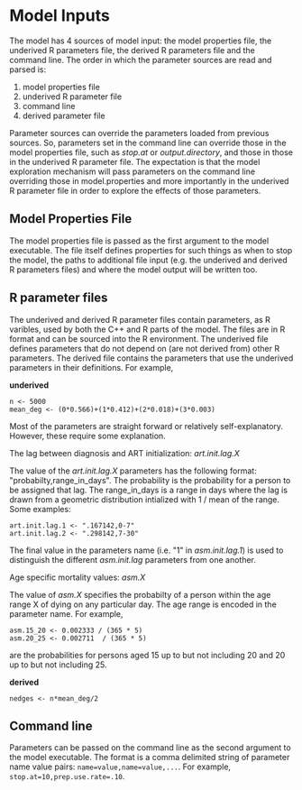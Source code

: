 # Model Inputs

The model has 4 sources of model input: the model properties file, the underived R parameters file, the derived R
parameters file and the command line. The order in which the parameter sources are read and parsed is:

1. model properties file
2. underived R parameter file
3. command line
4. derived parameter file

Parameter sources can override the parameters loaded from previous sources. So, parameters set in the command line can
override those in the model properties file, such as *stop.at* or *output.directory*, and those in those in the underived 
R parameter file. The expectation is that the model exploration mechanism will pass parameters on the command line overriding
those in model.properties and more importantly in the underived R parameter file in order to explore the effects of those
parameters.

## Model Properties File

The model properties file is passed as the first argument to the model executable. The file itself defines properties 
for such things as when to stop the model, the paths to additional file input (e.g. the underived and derived
R parameters files) and where the model output will be written too.

## R parameter files
The underived and derived R parameter files contain parameters, as R varibles, used by both the C++ and R parts of 
the model. The files are in R format and can be sourced into the R environment. The underived file defines parameters
that do not depend on (are not derived from) other R parameters. The derived file contains the parameters that use the
underived parameters in their definitions. For example,

**underived**
```
n <- 5000
mean_deg <- (0*0.566)+(1*0.412)+(2*0.018)+(3*0.003)
```

Most of the parameters are straight forward or relatively self-explanatory. However, these require some
explanation.

The lag between diagnosis and ART initialization: *art.init.lag.X*

The value of the *art.init.lag.X* parameters has the following format: "probabilty,range_in_days". The probability
is the probability for a person to be assigned that lag. The range_in_days is a range in days where the lag
is drawn from a geometric distribution intialized with 1 / mean of the range. Some examples:

```
art.init.lag.1 <- ".167142,0-7"  
art.init.lag.2 <- ".298142,7-30"
```

The final value in the parameters name (i.e. "1" in *asm.init.lag.1*) is used to distinguish the different
*asm.init.lag* parameters from one another.

Age specific mortality values: *asm.X*

The value of *asm.X* specifies the probabilty of a person within the age range X of dying on any particular
day. The age range is encoded in the parameter name. For example,

```
asm.15_20 <- 0.002333 / (365 * 5)
asm.20_25 <- 0.002711  / (365 * 5)
```
are the probabilities for persons aged 15 up to but not including 20 and 20 up to but not including 25.

**derived**
```
nedges <- n*mean_deg/2 
```

## Command line
Parameters can be passed on the command line as the second argument to the model executable. The format is a comma
delimited string of parameter name value pairs: `name=value,name=value,...`. For example, `stop.at=10,prep.use.rate=.10`.
